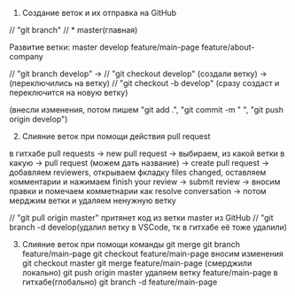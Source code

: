 1. Создание веток и их отправка на GitHub

// "git branch" // * master(главная)

Развитие ветки:
master
develop
feature/main-page
feature/about-company

// "git branch develop" -> // "git checkout develop"
    (создали ветку)     ->  (переключились на ветку)
// "git checkout -b develop" (сразу создаст и переключится на новую ветку)

(внесли изменения, потом пишем "git add .", "git commit -m " ", "git push origin develop")

2. Слияние веток при помощи действия pull request

в гитхабе pull requests -> new  pull request ->
выбираем, из какой ветки в какую -> pull request (можем дать название) -> create pull request -> добавляем reviewers, открываем фкладку files changed, оставляем комментарии и нажимаем finish your review -> submit review ->
вносим правки и помечаем комметнарии как resolve conversation ->
потом мерджим ветки и удаляем ненужную ветку

// "git pull origin master" притянет код из ветки master из GitHub
// "git branch -d develop(удалил ветку в VSCode, тк в гитхабе её тоже удалили)

3. Слияние веток при помощи команды git merge
git branch feature/main-page
git checkout feature/main-page
вносим изменения
git checkout master
git merge feature/main-page (смерджили локально)
git push origin master
удаляем ветку feature/main-page в гитхабе(глобально)
git branch -d feature/main-page